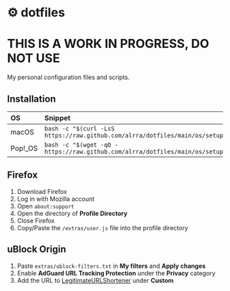 # ⚙️ dotfiles

# THIS IS A WORK IN PROGRESS, DO NOT USE

My personal configuration files and scripts.

## Installation

| OS     | Snippet                                                                          |
| :----- | :------------------------------------------------------------------------------- |
| macOS  | `bash -c "$(curl -LsS https://raw.github.com/alrra/dotfiles/main/os/setup.sh)"`  |
| Pop!_OS | `bash -c "$(wget -qO - https://raw.github.com/alrra/dotfiles/main/os/setup.sh)"` |

## Firefox

1. Download Firefox
2. Log in with Mozilla account
3. Open `about:support`
4. Open the directory of **Profile Directory**
5. Close Firefox
6. Copy/Paste the `/extras/user.js` file into the profile directory

## uBlock Origin

1. Paste `extras/ublock-filters.txt` in **My filters** and **Apply changes**
2. Enable **AdGuard URL Tracking Protection** under the **Privacy** category
3. Add the URL to [LegitimateURLShortener](https://raw.githubusercontent.com/DandelionSprout/adfilt/master/LegitimateURLShortener.txt) under **Custom**
